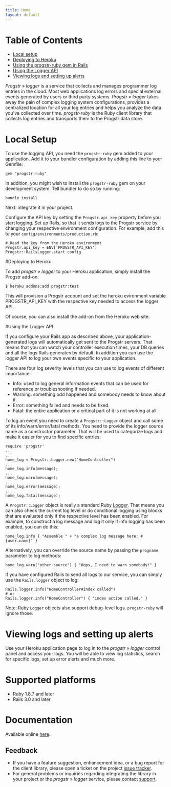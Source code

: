 ```yaml
---
title: Home
layout: default
---
```

Table of Contents
=================
* [Local setup](#local_setup)
* [Deploying to Heroku](#deploying_to_heroku)
* [Using the progstr-ruby gem in Rails](#using_the_progstrruby_gem_in_rails)
* [Using the Logger API](#using_the_logger_api)
* [Viewing logs and setting up alerts](#viewing_logs_and_setting_up_alerts)

*Progstr &raquo; logger* is a service that collects and manages programmer log entries in the cloud. Most web applications log errors and special external events generated by users or third party systems. *Progstr &raquo; logger* takes away the pain of complex logging system configurations, provides a centralized location for all your log entries and helps you analyze the data you've collected over time. *progstr-ruby* is the Ruby client library that collects log entries and transports them to the Progstr data store.


# Local Setup

To use the logging API, you need the `progstr-ruby` gem added to your application. Add it to your bundler configuration by adding this line to your Gemfile:

    gem "progstr-ruby"

In addition, you might wish to install the `progstr-ruby` gem on your development system. Tell bundler to do so by running:

    bundle install

Next: integrate it in your project.

Configure the API key by setting the `Progstr.api_key` property before you start logging. Set up Rails, so that it sends logs to the Progstr service by changing your respective environment configuration. For example, add this to your `config/environments/production.rb`:

    # Read the key from the Heroku environment
    Progstr.api_key = ENV['PROGSTR_API_KEY']
    Progstr::RailsLogger.start config

#Deploying to Heroku

To add *progstr &raquo; logger* to your Heroku application, simply install the Progstr add-on:

    $ heroku addons:add progstr:test

This will provision a Progstr account and set the heroku evironment variable PROGSTR_API_KEY with the respective key needed to access the logger API.

Of course, you can also install the add-on from the Heroku web site.

#Using the Logger API

If you configure your Rails app as described above, your application-generated logs will automatically get sent to the Progstr servers. That means that you can watch your controller execution times, your DB queries and all the logs Rails generates by default. In addition you can use the logger API to log your own events specific to your application.

There are four log severity levels that you can use to log events of different importance: 

* Info: used to log general information events that can be used for reference or troubleshooting if needed.
* Warning: something odd happened and somebody needs to know about it.
* Error: something failed and needs to be fixed.
* Fatal: the entire application or a critical part of it is not working at all.

To log an event you need to create a `Progstr::Logger` object and call some of its info/warn/error/fatal methods. You need to provide the logger source name as a constructor parameter. That will be used to categorize logs and make it easier for you to find specific entries:

    require 'progstr'
    ...
    ...
    home_log = Progstr::Logger.new("HomeController")
    ...
    home_log.info(message);
    ...
    home_log.warn(message);
    ...
    home_log.error(message);
    ...
    home_log.fatal(message);

A `Progstr::Logger` object is really a standard Ruby [Logger](http://www.ruby-doc.org/stdlib/libdoc/logger/rdoc/classes/Logger.html). That means you can also check the current log level or do conditional logging using blocks that are evaluated only if the respective level has been enabled. For example, to construct a log message and log it only if info logging has been enabled, you can do this:

    home_log.info { "Assemble " + "a complex log message here: #{user.name}" }

Alternatively, you can override the source name by passing the `progname` parameter to log methods:

    home_log.warn("other-source") { "Oops, I need to warn somebody!" }

If you have configured Rails to send all logs to our service, you can simply use the `Rails.logger` object to log:

    Rails.logger.info("HomeController#index called")
    # or
    Rails.logger.info("HomeController") { "index action called." }

Note: Ruby `Logger` objects also support debug-level logs. `progstr-ruby` will ignore those.

# Viewing logs and setting up alerts

Use your Heroku application page to log in to the *progstr &raquo; logger* control panel and access your logs. You will be able to view log statistics, search for specific logs, set up error alerts and much more.

# Supported platforms

* Ruby 1.8.7 and later
* Rails 3.0 and later

# Documentation

Available online [here](http://docs.progstr.com).

Feedback
--------
* If you have a feature suggestion, enhancement idea, or a bug report for the client library, please open a ticket on the project [issue tracker](https://github.com/progstr/progstr-ruby/issues).
* For general problems or inquiries regarding integrating the library in your project or the *progstr &raquo; logger* service, please contact [support](http://support.progstr.com).
